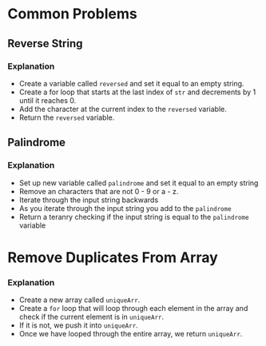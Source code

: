 # Common Problems

## Reverse String

### Explanation

- Create a variable called `reversed` and set it equal to an empty string.
- Create a for loop that starts at the last index of `str` and decrements by 1 until it reaches 0.
- Add the character at the current index to the `reversed` variable.
- Return the `reversed` variable.


## Palindrome

### Explanation

- Set up new variable called `palindrome` and set it equal to an empty string
- Remove an characters that are not 0 - 9 or a - z.
- Iterate through the input string backwards
- As you iterate through the input string you add to the `palindrome`
- Return a teranry checking if the input string is equal to the `palindrome` variable
 

# Remove Duplicates From Array


### Explanation

- Create a new array called `uniqueArr`.
- Create a `for` loop that will loop through each element in the array and check if the current element is in `uniqueArr`.
- If it is not, we push it into `uniqueArr`.
- Once we have looped through the entire array, we return `uniqueArr`.
